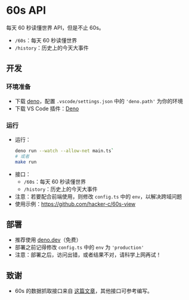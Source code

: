 # 60s API

每天 60 秒读懂世界 API，但是不止 60s。
- `/60s`：每天 60 秒读懂世界
- `/history`：历史上的今天大事件

## 开发

### 环境准备

- 下载 [deno](https://deno.land/manual@v1.28.3/getting_started/installation)，配置 `.vscode/settings.json` 中的 `'deno.path'` 为你的环境
- 下载 VS Code 插件：[Deno](https://marketplace.visualstudio.com/items?itemName=denoland.vscode-deno)

### 运行

- 运行：
  ```bash
  deno run --watch --allow-net main.ts`
  # 或者
  make run
  ```
- 接口：
  - `/60s`：每天 60 秒读懂世界
  - `/history`：历史上的今天大事件
- 注意：若要配合前端使用，则修改 `config.ts` 中的 `env`，以解决跨域问题
- 使用示例：https://github.com/hacker-c/60s-view

## 部署

- 推荐使用 [deno.dev](https://deno.dev)（免费）
- 部署之前记得修改 `config.ts` 中的 `env` 为 `'production'`
- 注意：部署之后，访问出错，或者结果不对，请科学上网再试！

## 致谢

- 60s 的数据抓取接口来自 [这篇文章](https://viki.moe/60s/)，其他接口可参考编写。
